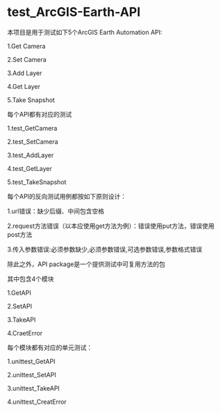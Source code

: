 # test_ArcGIS-Earth-API
本项目是用于测试如下5个ArcGIS Earth Automation API:

1.Get Camera

2.Set Camera

3.Add Layer

4.Get Layer

5.Take Snapshot




每个API都有对应的测试

1.test_GetCamera

2.test_SetCamera

3.test_AddLayer

4.test_GetLayer

5.test_TakeSnapshot




每个API的反向测试用例都按如下原则设计：

1.url错误：缺少后缀、中间包含空格

2.request方法错误（以本应使用get方法为例）：错误使用put方法，错误使用post方法

3.传入参数错误:必须参数缺少,必须参数错误,可选参数错误,参数格式错误




除此之外，API package是一个提供测试中可复用方法的包

其中包含4个模块

1.GetAPI

2.SetAPI

3.TakeAPI

4.CraetError




每个模块都有对应的单元测试：

1.unittest_GetAPI

2.unittest_SetAPI

3.unittest_TakeAPI

4.unittest_CreatError



